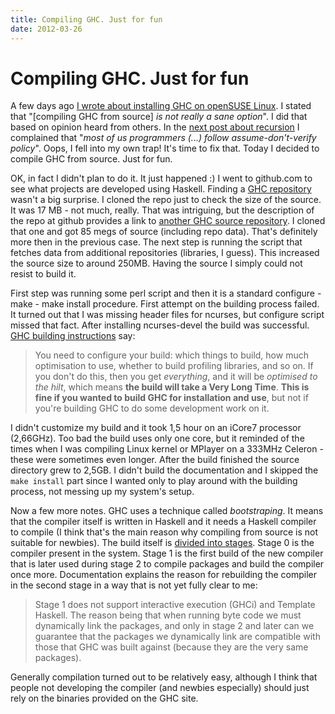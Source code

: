 ```yaml
---
title: Compiling GHC. Just for fun
date: 2012-03-26
---
```


Compiling GHC. Just for fun
===========================

A few days ago [I wrote about installing GHC on openSUSE
Linux](/posts/2012-03-20-installing-ghc-on-opensuse-linux.html).  I stated that
"[compiling GHC from source] _is not really a sane option_". I did that based on
opinion heard from others. In the [next post about
recursion](/posts/2012-03-22-recursion-is-good.html) I complained that "_most of
us programmers (...) follow assume-don't-verify policy_". Oops, I fell into my
own trap! It's time to fix that. Today I decided to compile GHC from
source. Just for fun.

OK, in fact I didn't plan to do it. It just happened :) I went to github.com to
see what projects are developed using Haskell. Finding a [GHC
repository](https://github.com/ghc/ghc) wasn't a big surprise. I cloned the repo
just to check the size of the source. It was 17 MB - not much, really. That was
intriguing, but the description of the repo at github provides a link to
[another GHC source repository](http://darcs.haskell.org/ghc.git/). I cloned
that one and got 85 megs of source (including repo data). That's definitely more
then in the previous case. The next step is running the script that fetches data
from additional repositories (libraries, I guess). This increased the source
size to around 250MB. Having the source I simply could not resist to build it.

First step was running some perl script and then it is a standard configure -
make - make install procedure. First attempt on the building process failed. It
turned out that I was missing header files for ncurses, but configure script
missed that fact. After installing ncurses-devel the build was successful. [GHC
building instructions](http://hackage.haskell.org/trac/ghc/wiki/Building/Hacking)
say:

> You need to configure your build: which things to build, how much optimisation
> to use, whether to build profiling libraries, and so on. If you don't do this,
> then you get _everything_, and it will be _optimised to the hilt_, which means
> **the build will take a Very Long Time**. **This is fine if you wanted to
> build GHC for installation and use**, but not if you're building GHC to do
> some development work on it.

I didn't customize my build and it took 1,5 hour on an iCore7 processor
(2,66GHz). Too bad the build uses only one core, but it reminded of the times
when I was compiling Linux kernel or MPlayer on a 333MHz Celeron - these were
sometimes even longer. After the build finished the source directory grew to
2,5GB. I didn't build the documentation and I skipped the `make install` part
since I wanted only to play around with the building process, not messing up my
system's setup.

Now a few more notes. GHC uses a technique called _bootstraping_. It means that
the compiler itself is written in Haskell and it needs a Haskell compiler to
compile (I think that's the main reason why compiling from source is not
suitable for newbies). The build itself is [divided into
stages](http://hackage.haskell.org/trac/ghc/wiki/Building/Architecture/Idiom/Stages).
Stage 0 is the compiler present in the system. Stage 1 is the first build of the
new compiler that is later used during stage 2 to compile packages and build the
compiler once more. Documentation explains the reason for rebuilding the
compiler in the second stage in a way that is not yet fully clear to me:

> Stage 1 does not support interactive execution (GHCi) and Template
> Haskell. The reason being that when running byte code we must dynamically link
> the packages, and only in stage 2 and later can we guarantee that the packages
> we dynamically link are compatible with those that GHC was built against
> (because they are the very same packages).

Generally compilation turned out to be relatively easy, although I think that
people not developing the compiler (and newbies especially) should just rely on
the binaries provided on the GHC site.

